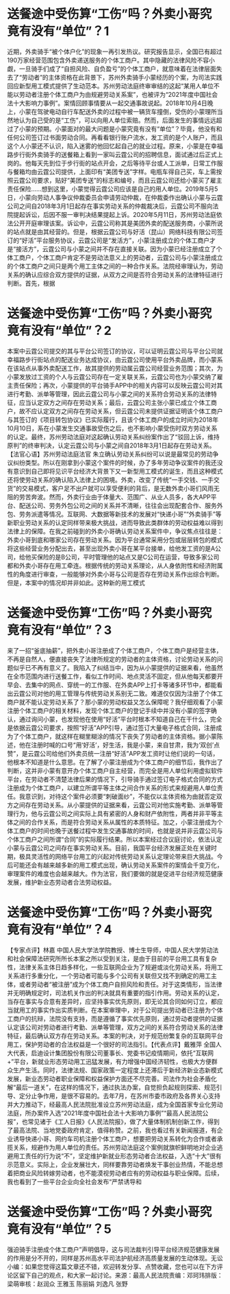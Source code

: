 # 送餐途中受伤算“工伤”吗？外卖小哥究竟有没有“单位”？1

近期，外卖骑手“被个体户化”的现象一再引发热议。研究报告显示，全国已有超过190万家经营范围包含外卖递送服务的个体工商户。其中隐藏的法律风险不容小觑，一旦骑手们成了“自担风险、自负盈亏”的个体工商户，就意味着在法律层面失去了“劳动者”的主体资格在此背景下，苏州外卖骑手小蒙经历的个案，为司法实践回应新型用工模式提供了生动范本。苏州劳动法庭终审审结的这起“某用人单位不能以劳动者注册个体工商户为由规避劳动关系案”，也被评为“2021年度中国社会法十大影响力事例”。案情回顾事情要从一起交通事故说起。2018年10月4日晚上，小蒙在驾驶电动自行车配送外卖的过程中被一辆货车撞倒，受伤的小蒙理所当然地认为自己受的是“工伤”，可以向用人单位索赔。然而，后面发生的事情远远超过了小蒙的预期。小蒙面对的最大问题是小蒙究竟有没有“单位”？毕竟，他没有和任何公司签订过书面劳动合同。再看看银行账户流水，发工资的是个人账户，而且这个人小蒙还不认识，陷入迷雾的他回忆起自己的就业过程。原来，小蒙是在幸福路步行街外卖骑手的送餐箱上看到一家叫云霆公司的招聘信息，面试通过后正式上岗的。他每天先到位于步行街的站点开会，之后等待平台或人工派单，日常工作服与餐箱均由云霆公司提供，上面印有“美团专送”字样。电瓶车得自己买，车上需按照云霆公司要求，贴好“美团专送”的标志和编号，而且云霆公司还给小蒙买了雇主责任保险……想到这里，小蒙觉得云霆公司应该是自己的用人单位。2019年5月5日，小蒙向劳动人事争议仲裁委员会申请劳动仲裁，在仲裁委作出确认小蒙与云霆公司之间自2018年3月1日起存在事实劳动关系的仲裁裁决后，云霆公司不服向法院提起诉讼，后因不服一审判决结果提起上诉。2020年5月11日，苏州劳动法庭依法公开开庭审理该案。诉讼中，云霆公司称其是美团外卖的配送服务商，小蒙所说的站点就是由其经营的。但是，根据云霆公司与好活（昆山）网络科技有限公司签订的“好活”平台服务协议，云霆公司是“发活方”，小蒙注册成立的个体工商户才是“接活方”，云霆公司与小蒙之间并不存在直接关联。因为小蒙已经注册成立了个体工商户，个体工商户肯定不是劳动法意义上的劳动者，云霆公司与小蒙注册成立的个体工商户之间只是两个用工主体之间的一种合作关系。法院经审理认为，劳动关系的确认应综合双方提供的证据，从双方之间是否符合劳动关系的法律特征进行判断。首先，根据

# 送餐途中受伤算“工伤”吗？外卖小哥究竟有没有“单位”？2

本案中云霆公司提交的其与平台公司签订的协议，可以证明云霆公司与平台公司就幸福路步行街站点的配送业务达成协议，由云霆公司使用平台外卖品牌，而小蒙系在该站点从事外卖配送工作，故其提供的劳动属云霆公司经营业务范围；其次，为小蒙发放过工资的个人与云霆公司存在一定关联关系，云霆公司也为小蒙交纳了雇主责任保险；再次，小蒙提供的平台骑手APP中的相关内容可以反映云霆公司对其进行考勤、派单等管理，因此云霆公司与小蒙之间的关系符合劳动关系的法律特征，应当认定双方之间存在劳动关系；最后，云霆公司主张小蒙已成立个体工商户，故不应认定双方之间存在劳动关系，但云霆公司未提供证据证明该个体工商户与其签订的《项目转包协议》已实际履行，且该个体工商户的成立时间为2018年10月10日，系在小蒙发生交通事故受伤之后，也不影响小蒙受伤时双方劳动关系的认定。最终，苏州劳动法庭对这起确认劳动关系纠纷案作出了“驳回上诉，维持原判”的终审判决，认定云霆公司与小蒙之间自2018年3月1日起存在劳动关系。【法官心语】苏州劳动法庭法官 朱立确认劳动关系纠纷可以说是最常见的劳动争议纠纷类型。所以在刚拿到小蒙这个案件的时候，办了多年劳动争议案件的我还没有意识到自己即将见识平台经济大背景下又一新型用工模式的诞生，而且这种模式还将使劳动关系的确认陷入法律上的困境。外卖，改变了传统“一手交钱、一手交货”的交易模式，客户足不出户就可以享受便利的背后，是无数外卖小哥们风雨无阻的劳苦奔波。然而，外卖行业由于体量大、范围广、从业人员多，各大APP平台、配送公司、劳务外包公司之间的关系并不清晰，往往会出现配套合作、服务外包、劳务派遣等情况。互联网、大数据等新技术的发展对“快递小哥”“外卖骑手”等新职业劳动关系的认定同样带来极大挑战，进而导致此类群体的劳动权益难以得到法律上的保障。在我之前碰到的外卖小哥确认劳动关系案件中，争议焦点往往是：外卖小哥到底和哪家公司存在劳动关系。因为平台通常采用分包或层层转包的模式将这些经营业务分配出去，甚至出现外卖小哥在某平台接单，给他发工资的是A公司，给他买保险的是B公司，平时管理他的站点又是C公司在运营，导致多家公司都和外卖小哥存在用工牵连。根据传统的劳动关系理论，从人身依附性和经济附属性的角度进行审查，一般能够对外卖小哥与公司是否存在劳动关系作出综合判断。但是，本案中的情况却并非如此。这种新的用工模式

# 送餐途中受伤算“工伤”吗？外卖小哥究竟有没有“单位”？3

来了一招“釜底抽薪”，把外卖小哥注册成了个体工商户，个体工商户是经营主体，不再是自然人，便直接丧失了法律所规定的劳动者的主体资格，讨论劳动关系的问题似乎已不再有意义了。我陷入了纠结当中，因为从小蒙提供的证据来看，他虽然在全市范围内进行送餐工作，看似工作时间、地点灵活不固定，但从他每天都要开早会、去集中的网点、穿统一的工作服、在外卖APP上打卡等诸多环节中，都能看出云霆公司对他的用工管理与传统劳动关系别无二致。难道仅仅因为注册了个体工商户就不能认定劳动关系了？那小蒙的劳动权益又怎么保障呢？我仔细观看了小蒙注册个体工商户的相关材料，发现个体工商户的登记手续中并没有小蒙的签字确认，通过询问小蒙，也发现他在使用“好活”平台时根本不知道自己在干什么，完全是依据云霆公司要求，按照“好活”APP引导，通过签订大量电子格式合同，注册成为了个体工商户，就这样在糊里糊涂的情况下丧失了劳动者的主体资格。据小蒙陈述，他在注册时喊的口号“用‘好活’，好生活，我是小蒙，来自甘肃，我为‘双创’点赞”，是云霆公司给他们外卖员统一注册“好活”APP发工资时让他们说的一句话，他根本不知道是什么意思。在了解了小蒙注册成为个体工商户的细节后，我作出了判断，这并非小蒙有意开办个体工商户自主经营，而完全是用人单位利用虚拟软件平台，在劳动者不清楚法律后果的情况下，引导骑手通过签订电子格式合同的方式注册成为个体工商户，以建立所谓平等主体之间合作关系的形式来规避用人单位责任。我意识到，对待这个案件必须要“刺破面纱”，不能仅以主体资格为由就否定双方之间存在劳动关系。从小蒙提供的证据来看，云霆公司对他实施考勤、派单等管理行为，他与云霆公司之间实际上具有紧密的人身和财产依附性，两者并非平等主体之间的合作关系，而是符合劳动关系从属性的本质特征。加之，小蒙注册成为个体工商户的时间也晚于送餐过程中发生交通事故的时间，也就是说并非云霆公司与个体工商户之间所谓“合同”的实际履行结果。所以本案经过合议庭讨论，依法认定小蒙与云霆公司之间存在事实劳动关系。目前，我国平台经济发展正处在关键时期，极具灵活性的网络平台用工的兴起对传统劳动关系认定理论带来巨大挑战。今后可能还会有越来越多新的用工模式出现，确认劳动关系案件的案情会千变万化，审理案件的难度也会越来越大。作为法官，我们要做的就是促进平台经济规范健康发展，维护新业态劳动者合法劳动权益。

# 送餐途中受伤算“工伤”吗？外卖小哥究竟有没有“单位”？4

【专家点评】林嘉  中国人民大学法学院教授、博士生导师，中国人民大学劳动法和社会保障法研究所所长本案之所以受到关注，是由于目前的平台用工具有复杂性，法律关系主体日趋多样化，一些互联网企业为了规避或淡化劳动关系，将用工关系进行多重分化，一个劳动者可能与多个公司有关联但又找不到确定的用工主体，或者劳动者“被注册”成为个体工商户自担风险和责任。对于这类情形，当法律并无明确规定时，司法机关作出的判决就具有重要的指引作用。劳动关系的认定，当存在事实与合意有差异时，应坚持事实优先原则，即无论其合同如何订立，都应当就用工的事实作出实质判断。在本案审理中，对于公司提出劳动者已注册为个体工商户的抗辩，法院没有支持，而是遵循了事实优先原则，通过劳动者提供的证据认定该公司对劳动者进行考勤、派单等管理，双方之间的关系符合劳动关系的法律特征，最后确认双方存在劳动关系。本案的判决，对于规范纷繁复杂的互联网平台用工，保护劳动者的合法权益是一个很好的司法指引。【代表点评】戴雅萍  全国人大代表，启迪设计集团股份有限公司董事长、党委书记疫情期间，依托“互联网+”平台，新就业形态劳动用工迅猛发展，有力增强中国经济韧性，也极大方便群众生产生活。同时，法律法规、国家政策一定程度上还滞后于新经济新业态新模式发展，新业态劳动者职业保障和权益保护方面还不尽完善。司法作为社会矛盾化解“最后一道关”，在这样的情况下，通过执法办案，自觉担负起规则探索、规范引导、定分止争作用，是很不容易的。去年7月，在苏州市委市政府及各界关心支持并大力推动下，经最高人民法院批准设立苏州劳动法庭，成为全国首家专业化劳动法庭，所办案件入选“2021年度中国社会法十大影响力事例”“最高人民法院公报”，也常见诸于《工人日报》《人民法院报》，做了大量体制机制创新工作，得到了最高法院、当地党委政府肯定，值得称赞。之前，我也看过有关新闻报道，有企业诱导快递小哥、网约车司机注册个体工商户，想要把劳动关系转化为合作或者承揽关系，规避作为用人单位的责任。苏州劳动法庭这个案例就旗帜鲜明地对企业逃避用工责任的行为说“不”，坚定维护新就业形态劳动者合法权益，入选“十大”很有示范意义。实际上，企业发展壮大，同样要靠劳动者焕发干事创业热情，不能总想着把商业风险转嫁劳动者，也不能漠视劳动者应有的劳动权益与职业保障。后续，我也看到了一些平台企业向全社会发布“严禁诱导和

# 送餐途中受伤算“工伤”吗？外卖小哥究竟有没有“单位”？5

强迫骑手注册成个体工商户”声明倡导，这与司法裁判引导平台经济规范健康发展的作用是分不开的，同样是苏州高水平司法护航经济高质量发展的生动体现。无讼小编：如果您觉得这篇文章还不错，欢迎转发分享、点赞收藏，您也可以在下方评论区留下自己的观点，和大家一起讨论。来源：最高人民法院责编：邓珂玮排版：梁萌审核：赵润众 王雅玉 陈丽娟 刘逸凡 张野

